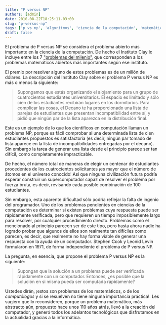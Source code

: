 ```yaml
---
title: "P versus NP"
authors: [admin]
date: 2010-08-22T18:25:11-03:00
slug: "p-versus-np"
tags: ['p vs np', 'algoritmos', 'ciencia de la computación', 'matemáticas']
draft: false
---
```


El problema de P versus NP se considera el problema abierto más
importante en la ciencia de la computación. De hecho el Instituto Clay
lo incluye entre los 7 ["problemas del milenio"](http://www.claymath.org/millennium/), que corresponden a los
problemas matemáticos abiertos más importantes según ese instituto.

El premio por resolver alguno de estos problemas es de un millón de
dólares. La descripción del Instituto Clay sobre el problema P versus NP
es más o menos la siguiente:

> Supongamos que estás organizando el alojamiento para un grupo de
> cuatrocientos estudiantes universitarios. El espacio es limitado y
> sólo cien de los estudiantes recibirán lugares en los dormitorios.
> Para complicar las cosas, el Decano te ha proporcionado una lista de
> parejas de estudiantes que presentan incompatibilidad entre sí, y
> pidió que ningún par de la lista aparezca en la distribución final.

Este es un ejemplo de lo que los científicos en computación llaman un
problema NP, porque es fácil comprobar si una determinada lista de cien
estudiantes propuestos es satisfactoria (es decir, ningún par tomado de
lista aparece en la lista de incompatibilidades entregadas por el
decano). Sin embargo la tarea de generar una lista desde el principio
parece ser tan difícil, como completamente impracticable.

De hecho, el número total de maneras de elegir un centenar de
estudiantes procedentes de los cuatrocientos solicitantes ¡es mayor que
el número de átomos en el universo conocido! Así que ninguna
civilización futura podría esperar construir un supercomputador capaz de
resolver el problema por fuerza bruta, es decir, revisando cada posible
combinación de 100 estudiantes.

Sin embargo, esta aparente dificultad sólo podría reflejar la falta de
ingenio del programador. Uno de los problemas pendientes en ciencias de
la computación es determinar si existen problemas cuya respuesta puede
ser rápidamente verificada, pero que requieren un tiempo imposiblemente
largo para resolver, por cualquier procedimiento directo. Problemas como
el mencionado al principio parecen ser de este tipo, pero hasta ahora
nadie ha logrado probar que algunos de ellos son realmente tan difíciles
como parecen, es decir, que realmente no hay forma viable de generar una
respuesta con la ayuda de un computador. Stephen Cook y Leonid Levin
formularon en 1971, de forma independiente el problema de P versus NP.

La pregunta, en esencia, que propone el problema P versus NP es la
siguiente:

> Supongan que la solución a un problema puede ser verificada
> rápidamente con un computador. Entonces, ¿es posible que la solución
> en si misma pueda ser computada rápidamente?

Ustedes dirán, ¡estos son problemas de los matemáticos, o de los
_computólogos_ y si se resuelven no tiene ninguna importancia
práctica!. Les sugiero que lo reconsideren, porque un problema
matemático, más abstracto aún, propuesto hace unos 110 años atrás, llevó
a la creación del computador, y generó todos los adelantos tecnológicos
que disfrutamos en la actualidad gracias a la informática.

